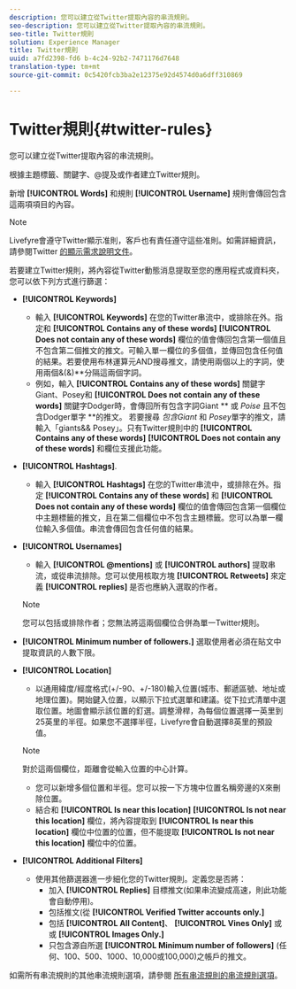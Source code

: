 ```yaml
---
description: 您可以建立從Twitter提取內容的串流規則。
seo-description: 您可以建立從Twitter提取內容的串流規則。
seo-title: Twitter規則
solution: Experience Manager
title: Twitter規則
uuid: a7fd2398-fd6 b-4c24-92b2-7471176d7648
translation-type: tm+mt
source-git-commit: 0c5420fcb3ba2e12375e92d4574d0a6dff310869

---
```



# Twitter規則{#twitter-rules}

您可以建立從Twitter提取內容的串流規則。

根據主題標籤、關鍵字、@提及或作者建立Twitter規則。

新增 **[!UICONTROL Words]** 和規則 **[!UICONTROL Username]** 規則會傳回包含這兩項項目的內容。

>[!NOTE]
>
>Livefyre會遵守Twitter顯示准則，客戶也有責任遵守這些准則。如需詳細資訊，請參閱Twitter [的顯示需求說明文件](https://dev.twitter.com/terms/display-requirements)。

若要建立Twitter規則，將內容從Twitter動態消息提取至您的應用程式或資料夾，您可以依下列方式進行篩選：

* **[!UICONTROL Keywords]**
   * 輸入 **[!UICONTROL Keywords]** 在您的Twitter串流中，或排除在外。指定和 **[!UICONTROL Contains any of these words]** **[!UICONTROL Does not contain any of these words]** 欄位的值會傳回包含第一個值且不包含第二個推文的推文。可輸入單一欄位的多個值，並傳回包含任何值的結果。若要使用布林運算元AND搜尋推文，請使用兩個以上的字詞，使用兩個&(&)**分隔這兩個字詞。
   * 例如，輸入 **[!UICONTROL Contains any of these words]** 關鍵字Giant、Posey和 **[!UICONTROL Does not contain any of these words]** 關鍵字Dodger時，會傳回所有包含字詞Giant ** 或 *Poise* 且不包含Dodger單字 **的推文。
若要搜尋 *包含Giant* 和 *Posey*單字的推文，請輸入「giants&& Posey」。只有Twitter規則中的 **[!UICONTROL Contains any of these words]** **[!UICONTROL Does not contain any of these words]** 和欄位支援此功能。

* **[!UICONTROL Hashtags]**.
   * 輸入 **[!UICONTROL Hashtags]** 在您的Twitter串流中，或排除在外。指定 **[!UICONTROL Contains any of these words]** 和 **[!UICONTROL Does not contain any of these words]** 欄位的值會傳回包含第一個欄位中主題標籤的推文，且在第二個欄位中不包含主題標籤。您可以為單一欄位輸入多個值。串流會傳回包含任何值的結果。

* **[!UICONTROL Usernames]**
   * 輸入 **[!UICONTROL @mentions]** 或 **[!UICONTROL authors]** 提取串流，或從串流排除。您可以使用核取方塊 **[!UICONTROL Retweets]** 來定義 **[!UICONTROL replies]** 是否也應納入選取的作者。
   >[!NOTE]
   >
   >您可以包括或排除作者；您無法將這兩個欄位合併為單一Twitter規則。

* **[!UICONTROL Minimum number of followers.]** 選取使用者必須在貼文中提取資訊的人數下限。
* **[!UICONTROL Location]**

   * 以通用緯度/經度格式(+/-90、+/-180)輸入位置(城市、郵遞區號、地址或地理位置)。開始鍵入位置，以顯示下拉式選單和建議。從下拉式清單中選取位置。地圖會顯示該位置的釘選。調整滑桿，為每個位置選擇一英里到25英里的半徑。如果您不選擇半徑，Livefyre會自動選擇8英里的預設值。
   >[!NOTE]
   >
   >對於這兩個欄位，距離會從輸入位置的中心計算。

   * 您可以新增多個位置和半徑。您可以按一下方塊中位置名稱旁邊的X來刪除位置。
   * 結合和 **[!UICONTROL Is near this location]** **[!UICONTROL Is not near this location]** 欄位，將內容提取到 **[!UICONTROL Is near this location]** 欄位中位置的位置，但不能提取 **[!UICONTROL Is not near this location]** 欄位中的位置。


* **[!UICONTROL Additional Filters]**
   * 使用其他篩選器進一步細化您的Twitter規則。定義您是否將：
      * 加入 **[!UICONTROL Replies]** 目標推文(如果串流變成高速，則此功能會自動停用)。
      * 包括推文(從 **[!UICONTROL Verified Twitter accounts only.]**
      * 包括 **[!UICONTROL All Content]**、 **[!UICONTROL Vines Only]** 或或 **[!UICONTROL Images Only.]**
      * 只包含源自所選 **[!UICONTROL Minimum number of followers]** (任何、100、500、1000、10,000或100,000)之帳戶的推文。

如需所有串流規則的其他串流規則選項，請參閱 [所有串流規則的串流規則選項](../c-streams/c-stream-rule-options-for-all-stream-rules.md#c_stream_rule_options_for_all_stream_rules)。
